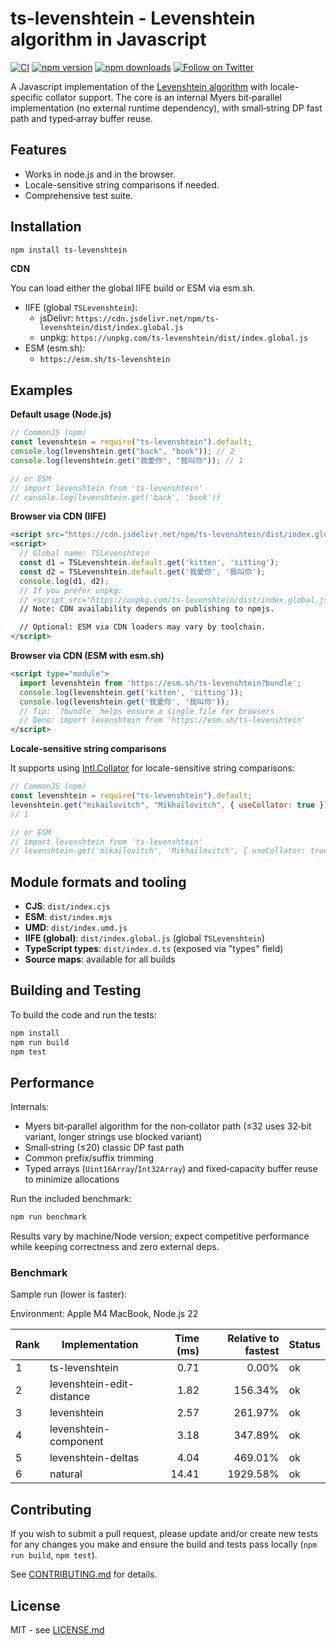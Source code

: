 # ts-levenshtein - Levenshtein algorithm in Javascript

[![CI](https://github.com/ChasLui/ts-levenshtein/actions/workflows/ci.yml/badge.svg)](https://github.com/ChasLui/ts-levenshtein/actions/workflows/ci.yml)
[![npm version](https://img.shields.io/npm/v/ts-levenshtein.svg)](https://www.npmjs.com/package/ts-levenshtein)
[![npm downloads](https://img.shields.io/npm/dm/ts-levenshtein.svg)](https://www.npmjs.com/package/ts-levenshtein)
[![Follow on Twitter](https://img.shields.io/twitter/url/http/shields.io.svg?style=social&label=Follow&maxAge=2592000)](https://twitter.com/chaslui1)

A Javascript implementation of the [Levenshtein algorithm](http://en.wikipedia.org/wiki/Levenshtein_distance) with locale-specific collator support. The core is an internal Myers bit‑parallel implementation (no external runtime dependency), with small‑string DP fast path and typed‑array buffer reuse.

## Features

- Works in node.js and in the browser.
- Locale-sensitive string comparisons if needed.
- Comprehensive test suite.

## Installation

```bash
npm install ts-levenshtein
```

**CDN**

You can load either the global IIFE build or ESM via esm.sh.

- IIFE (global `TSLevenshtein`):
  - jsDelivr: `https://cdn.jsdelivr.net/npm/ts-levenshtein/dist/index.global.js`
  - unpkg: `https://unpkg.com/ts-levenshtein/dist/index.global.js`
- ESM (esm.sh):
  - `https://esm.sh/ts-levenshtein`

## Examples

**Default usage (Node.js)**

```javascript
// CommonJS (npm)
const levenshtein = require("ts-levenshtein").default;
console.log(levenshtein.get("back", "book")); // 2
console.log(levenshtein.get("我愛你", "我叫你")); // 1

// or ESM
// import levenshtein from 'ts-levenshtein'
// console.log(levenshtein.get('back', 'book'))
```

**Browser via CDN (IIFE)**

```html
<script src="https://cdn.jsdelivr.net/npm/ts-levenshtein/dist/index.global.js"></script>
<script>
  // Global name: TSLevenshtein
  const d1 = TSLevenshtein.default.get('kitten', 'sitting');
  const d2 = TSLevenshtein.default.get('我愛你', '我叫你');
  console.log(d1, d2);
  // If you prefer unpkg:
  // <script src="https://unpkg.com/ts-levenshtein/dist/index.global.js"></script>
  // Note: CDN availability depends on publishing to npmjs.

  // Optional: ESM via CDN loaders may vary by toolchain.
</script>
```

**Browser via CDN (ESM with esm.sh)**

```html
<script type="module">
  import levenshtein from 'https://esm.sh/ts-levenshtein?bundle';
  console.log(levenshtein.get('kitten', 'sitting'));
  console.log(levenshtein.get('我愛你', '我叫你'));
  // Tip: `?bundle` helps ensure a single file for browsers
  // Deno: import levenshtein from 'https://esm.sh/ts-levenshtein'
</script>
```

**Locale-sensitive string comparisons**

It supports using [Intl.Collator](https://developer.mozilla.org/en-US/docs/Web/JavaScript/Reference/Global_Objects/Collator) for locale-sensitive string comparisons:

```javascript
// CommonJS (npm)
const levenshtein = require("ts-levenshtein").default;
levenshtein.get("mikailovitch", "Mikhaïlovitch", { useCollator: true });
// 1

// or ESM
// import levenshtein from 'ts-levenshtein'
// levenshtein.get('mikailovitch', 'Mikhaïlovitch', { useCollator: true })
```

## Module formats and tooling

- **CJS**: `dist/index.cjs`
- **ESM**: `dist/index.mjs`
- **UMD**: `dist/index.umd.js`
- **IIFE (global)**: `dist/index.global.js` (global `TSLevenshtein`)
- **TypeScript types**: `dist/index.d.ts` (exposed via "types" field)
- **Source maps**: available for all builds

## Building and Testing

To build the code and run the tests:

```bash
npm install
npm run build
npm test
```

## Performance

Internals:

- Myers bit‑parallel algorithm for the non‑collator path (≤32 uses 32‑bit variant, longer strings use blocked variant)
- Small‑string (≤20) classic DP fast path
- Common prefix/suffix trimming
- Typed arrays (`Uint16Array`/`Int32Array`) and fixed‑capacity buffer reuse to minimize allocations

Run the included benchmark:

```bash
npm run benchmark
```

Results vary by machine/Node version; expect competitive performance while keeping correctness and zero external deps.

### Benchmark

Sample run (lower is faster):

Environment: Apple M4 MacBook, Node.js 22

| Rank | Implementation            | Time (ms) | Relative to fastest | Status |
|------|---------------------------|-----------:|---------------------:|--------|
| 1    | ts-levenshtein            | 0.71       | 0.00%               | ok     |
| 2    | levenshtein-edit-distance | 1.82       | 156.34%             | ok     |
| 3    | levenshtein               | 2.57       | 261.97%             | ok     |
| 4    | levenshtein-component     | 3.18       | 347.89%             | ok     |
| 5    | levenshtein-deltas        | 4.04       | 469.01%             | ok     |
| 6    | natural                   | 14.41      | 1929.58%            | ok     |

## Contributing

If you wish to submit a pull request, please update and/or create new tests for any changes you make and ensure the build and tests pass locally (`npm run build`, `npm test`).

See [CONTRIBUTING.md](https://github.com/chaslui/ts-levenshtein/blob/master/CONTRIBUTING.md) for details.

## License

MIT - see [LICENSE.md](https://github.com/chaslui/ts-levenshtein/blob/master/LICENSE.md)
